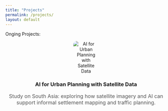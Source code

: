 ```yaml
---
title: "Projects"
permalink: /projects/
layout: default
---
```

Onging Projects:

<div style="text-align: center; margin-bottom: 30px;">
  <img src="https://github.com/user-attachments/assets/4ecc797e-2bc6-4b3b-8ed3-f3d9f25d64a5" 
       alt="AI for Urban Planning with Satellite Data" 
       style="max-width: 80px; border-radius: 10px; display: block; margin: 0 auto 10px;"/>

  <p style="font-size: 22px; margin-top: 10px;">
     <h3>AI for Urban Planning with Satellite Data</h3>
    <span style="font-size: 16px; color: #555;"> 
      <p>Study on South Asia: exploring how satellite imagery and AI can support informal settlement mapping and traffic planning.</p>
  </p>
</div>

